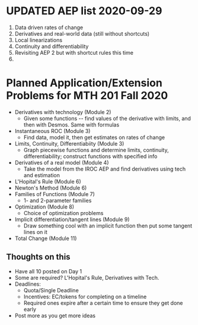 # UPDATED AEP list 2020-09-29

1. Data driven rates of change 
2. Derivatives and real-world data (still without shortcuts)
3. Local linearizations
4. Continuity and differentiability 
5. Revisiting AEP 2 but with shortcut rules this time
6. 


# Planned Application/Extension Problems for MTH 201 Fall 2020

+ Derivatives with technology (Module 2) 
  + Given some functions -- find values of the derivative with limits, and then with Desmos. Same with formulas
+ Instantaneous ROC (Module 3) 
  + Find data, model it, then get estimates on rates of change
+ Limits, Continuity, Differentiabiity (Module 3)
  + Graph piecewise functions and determine limits, continuity, differentiability; construct functions with specified info
+ Derivatives of a real model (Module 4)
  + Take the model from the IROC AEP and find derivatives using tech and estimation 
+ L'Hopital's Rule (Module 6)
+ Newton's Method (Module 6)
+ Families of Functions (Module 7) 
  + 1- and 2-parameter families 
+ Optimization (Module 8)
  + Choice of optimization problems
+ Implicit differentiation/tangent lines (Module 9)
  + Draw something cool with an implicit function then put some tangent lines on it 
+ Total Change (Module 11)


## Thoughts on this

- Have all 10 posted on Day 1 
- Some are required? L'Hopital's Rule, Derivatives with Tech. 
- Deadlines: 
  - Quota/Single Deadline
  - Incentives: EC/tokens for completing on a timeline 
  - Required ones expire after a certain time to ensure they get done early 
- Post more as you get more ideas 
<!--stackedit_data:
eyJoaXN0b3J5IjpbMTQ3MjkzMjM5XX0=
-->